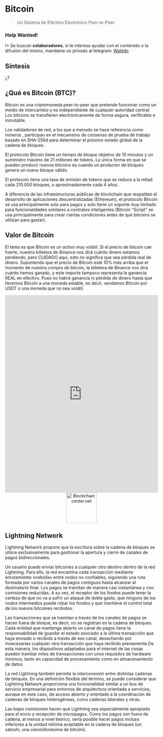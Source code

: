 # Bitcoin

> Un Sistema de Efectivo Electrónico Peer-to-Peer.

### Help Wanted! <!-- {docsify-ignore} -->

!> Se buscan **colaboradores**, si te interesa ayudar con el contenido o la difusión del mismo, mandame un privado al telegram: [Walddo](https://t.me/waLddo)

## Síntesis

¿?

## ¿Qué es Bitcoin (BTC)?
Bitcoin es una criptomoneda peer-to-peer que pretende funcionar como un medio de intercambio y es independiente de cualquier autoridad central. Los bitcoins se transfieren electrónicamente de forma segura, verificable e inmutable.

Los validadores de red, a los que a menudo se hace referencia como mineros , participan en el mecanismo de consenso de prueba de trabajo basado en SHA-256d para determinar el próximo estado global de la cadena de bloques.

El protocolo Bitcoin tiene un tiempo de bloque objetivo de 10 minutos y un suministro máximo de 21 millones de tokens. La única forma en que se pueden producir nuevos bitcoins es cuando un productor de bloques genera un nuevo bloque válido.

El protocolo tiene una tasa de emisión de tokens que se reduce a la mitad cada 210.000 bloques, o aproximadamente cada 4 años.

A diferencia de las infraestructuras públicas de blockchain que respaldan el desarrollo de aplicaciones descentralizadas (Ethereum), el protocolo Bitcoin se usa principalmente solo para pagos y solo tiene un soporte muy limitado para funcionalidades similares a contratos inteligentes (Bitcoin "Script" se usa principalmente para crear ciertas condiciones antes de que bitcoins se utilizan para gastar).

## Valor de Bitcoin

El tema es que Bitcoin es un activo muy volátil. Si el precio de bitcoin cae fuerte, nuestra billetera de Binance nos dirá cuánto dinero estamos perdiendo, pero CUIDADO aquí, esto no significa que sea pérdida real de dinero. Suponiendo que el precio de Bitcoin esté 10% más arriba que el momento de nuestra compra de bitcoin, la billetera de Binance nos dirá cuánto hemos ganado, y este importe tampoco representa la ganancia REAL en efectivo. Pues no habrá ganancia ni pérdida de dinero hasta que llevemos Bitcoin a una moneda estable, es decir, vendamos Bitcoin por USDT o una moneda que no sea volátil.

<iframe src="https://www.blockchaincenter.net/static/rainbow-chart.html"  scrolling="no" style=" width: 100%; height: 650px;  overflow: hidden;" frameBorder="0" style="border: 0;"></iframe><br><div style="text-align:center;"><a href="https://www.blockchaincenter.net"><img style="width:100px" src="https://www.blockchaincenter.net/wp-content/uploads/Blockchaincenter.net%20Logo.png" title="Blockchaincenter.net"/></a></div>

## Lightning Network

Lightning Network propone que la escritura sobre la cadena de bloques se utilice exclusivamente para gestionar la apertura y cierre de canales de pagos bidireccionales.

Un usuario puede enviar bitcoines a cualquier otro destino dentro de la red Lightning. Para ello, la red encamina cada transacción mediante enrutamiento «cebolla» entre nodos no confiables, siguiendo una ruta formada por varios canales de pagos contiguos hasta alcanzar al destinatario final. Los pagos se tramitan de manera casi instantánea y con comisiones reducidas. A su vez, el receptor de los fondos puede tener la certeza de que no va a sufrir un ataque de doble gasto, que ninguno de los nodos intermedios puede robar los fondos y que mantiene el control total de los nuevos bitcoines recibidos.

Las transacciones que se tramitan a través de los canales de pagos se hacen fuera de bloque, es decir, no se registran en la cadena de bloques. Cada entidad que mantenga abierto un canal de pagos tiene la responsabilidad de guardar el estado asociado a la última transacción que haya enviado o recibido a través de ese canal, desechando por innecesarias cualquier otra transacción que haya recibido previamente.​ De esta manera, los dispositivos adaptados para el internet de las cosas pueden tramitar miles de transacciones con unos requisitos de hardware mínimos, tanto en capacidad de procesamiento como en almacenamiento de datos.

La red Lightning también permite la interconexión entre distintas cadenas de bloques. En una definición flexible del término, se puede considerar que Lightning Network proporciona una funcionalidad similar a un bus de servicio empresarial para entornos de arquitectura orientada a servicios, aunque en este caso, de acceso abierto y orientado a la coordinación de cadenas de bloques heterogéneas, como cadenas laterales y otras.

Las bajas comisiones hacen que Lightning sea especialmente apropiado para el envío y recepción de micropagos. Como los pagos son fuera de cadena, al menos a nivel teórico, sería posible hacer pagos incluso inferiores a la unidad mínima aceptable en la cadena de bloques (un satoshi, una cienmillonésima de bitcóin).